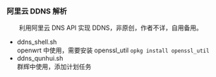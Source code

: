### 阿里云 DDNS 解析   
　　利用阿里云 DNS API 实现 DDNS，非原创，作者不详，自用备用。  
- ddns_shell.sh  
openwrt 中使用，需要安装 openssl_util  `opkg install openssl_util`
- ddns_qunhui.sh  
群辉中使用，添加计划任务  
